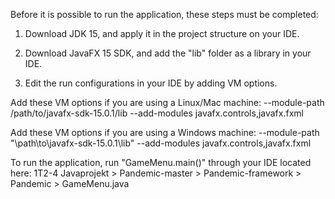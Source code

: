 Before it is possible to run the application, these steps must be completed:

1. Download JDK 15, and apply it in the project structure on your IDE.

2. Download JavaFX 15 SDK, and add the "lib" folder as a library in your IDE.

3. Edit the run configurations in your IDE by adding VM options.

Add these VM options if you are using a Linux/Mac machine:
--module-path /path/to/javafx-sdk-15.0.1/lib --add-modules javafx.controls,javafx.fxml

Add these VM options if you are using a Windows machine:
--module-path "\path\to\javafx-sdk-15.0.1\lib" --add-modules javafx.controls,javafx.fxml


To run the application, run "GameMenu.main()" through your IDE located here:
1T2-4 Javaprojekt > Pandemic-master > Pandemic-framework > Pandemic > GameMenu.java
